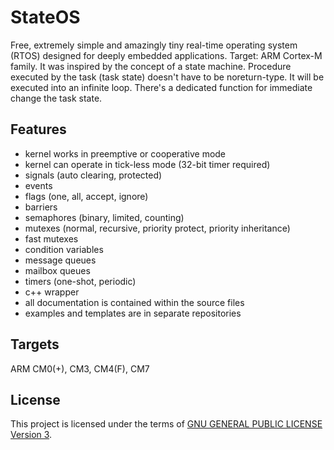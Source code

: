 StateOS
=======

Free, extremely simple and amazingly tiny real-time operating system (RTOS) designed for deeply embedded applications.
Target: ARM Cortex-M family.
It was inspired by the concept of a state machine.
Procedure executed by the task (task state) doesn't have to be noreturn-type.
It will be executed into an infinite loop.
There's a dedicated function for immediate change the task state.

Features
--------

- kernel works in preemptive or cooperative mode
- kernel can operate in tick-less mode (32-bit timer required)
- signals (auto clearing, protected)
- events
- flags (one, all, accept, ignore)
- barriers
- semaphores (binary, limited, counting)
- mutexes (normal, recursive, priority protect, priority inheritance)
- fast mutexes
- condition variables
- message queues
- mailbox queues
- timers (one-shot, periodic)
- c++ wrapper
- all documentation is contained within the source files
- examples and templates are in separate repositories

Targets
-------

ARM CM0(+), CM3, CM4(F), CM7

License
-------

This project is licensed under the terms of [GNU GENERAL PUBLIC LICENSE Version 3](http://www.gnu.org/philosophy/why-not-lgpl.html).
